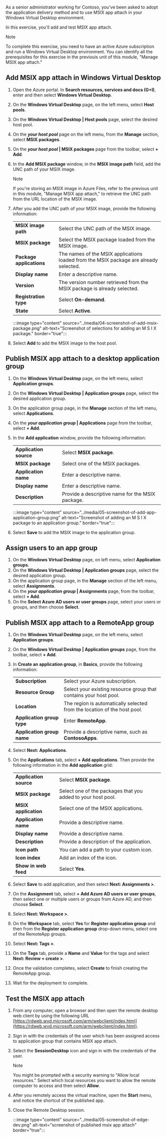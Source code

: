 As a senior administrator working for Contoso, you've been asked to adopt the application delivery method and to use MSIX app attach in your Windows Virtual Desktop environment.

In this exercise, you'll add and test MSIX app attach.

> [!NOTE]
> To complete this exercise, you need to have an active Azure subscription and run a Windows Virtual Desktop environment. You can identify all the prerequisites for this exercise in the previouis unit of this module, "Manage MSIX app attach."

## Add MSIX app attach in Windows Virtual Desktop

1. Open the Azure portal. In **Search resources, services and docs (G+I)**, enter and then select **Windows Virtual Desktop**.
2. On the **Windows Virtual Desktop** page, on the left menu, select **Host pools**.
3. On the **Windows Virtual Desktop | Host pools** page, select the desired host pool.
4. On the **_your host pool_** page on the left menu, from the **Manage** section, select **MSIX packages**.
5. On the **_your host pool_ | MSIX packages** page from the toolbar, select **+ Add**.
6. In the **Add MSIX package** window, in the **MSIX image path** field, add the UNC path of your MSIX image.

    >[!NOTE]
    >If you're storing an MSIX image in Azure Files, refer to the previous unit in this module, "Manage MSIX app attach," to retrieve the UNC path from the URL location of the MSIX image.

7. After you add the UNC path of your MSIX image, provide the following information:

    |||
    |---|---|
    |**MSIX image path**|Select the UNC path of the MSIX image.|
    |**MSIX package**|Select the MSIX package loaded from the MSIX image.|
    |**Package applications**|The names of the MSIX applications loaded from the MSIX package are already selected.|
    |**Display name**|Enter a descriptive name. |
    |**Version**|The version number retrieved from the MSIX package is already selected.|
    |**Registration type**|Select **On-demand**.|
    |**State**|Select **Active**.|

    :::image type="content" source="../media/04-screenshot-of-add-msix-package.png" alt-text="Screenshot of selections for adding an M S I X package." border="true":::

8. Select **Add** to add the MSIX image to the host pool.

## Publish MSIX app attach to a desktop application group

1. On the **Windows Virtual Desktop** page, on the left menu, select **Application groups**.
2. On the **Windows Virtual Desktop | Application groups** page, select the desired application group.
3. On the application group page, in the **Manage** section of the left menu, select **Applications**.
4. On the **_your application group_ | Applications** page from the toolbar, select **+ Add**.
5. In the **Add application** window, provide the following information:

    |||
    | --- | --- |
    |**Application source**|Select **MSIX package**.|
    |**MSIX package**|Select one of the MSIX packages.|
    |**Application name**|Enter a descriptive name.|
    |**Display name**|Enter a descriptive name.|
    |**Description**|Provide a descriptive name for the MSIX package.|

    :::image type="content" source="../media/05-screenshot-of-add-app-application-group.png" alt-text="Screenshot of adding an M S I X package to an application group." border="true":::

6. Select **Save** to add the MSIX image to the application group.

## Assign users to an app group

1. On the **Windows Virtual Desktop** page, on left menu, select **Application groups**.
2. On the **Windows Virtual Desktop | Application groups** page, select the desired application group.
3. On the application group page, in the **Manage** section of the left menu, select **Assignments**.
4. On the **_your application group_ | Assignments** page, from the toolbar, select **+ Add**.
5. On the **Select Azure AD users or user groups** page, select your users or groups, and then choose **Select**.

## Publish MSIX app attach to a RemoteApp group

1. On the **Windows Virtual Desktop** page, on the left menu, select **Application groups**.
2. On the **Windows Virtual Desktop | Application groups** page, from the toolbar, select **+ Add**.
3. In **Create an application group**, in **Basics**, provide the following information:

    |||
    | --- | --- |
    |**Subscription**|Select your Azure subscription.|
    |**Resource Group**|Select your existing resource group that contains your host pool.|
    |**Location**|The region is automatically selected from the location of the host pool.|
    |**Application group type**|Enter **RemoteApp**.|
    |**Application group name**|Provide a descriptive name, such as **ContosoApps**.|

4. Select **Next: Applications**.
5. On the **Applications** tab, select **+ Add applications**. Then provide the following information in the **Add application** grid:

    |||
    |---|---|
    |**Application source**|Select **MSIX package**.|
    |**MSIX package**|Select one of the packages that you added to your host pool.|
    |**MSIX application**|Select one of the MSIX applications.|
    |**Application name**|Provide a descriptive name.|
    |**Display name**|Provide a descriptive name.|
    |**Description**|Provide a description of the application.|
    |**Icon path**|You can add a path to your custom icon.|
    |**Icon index**|Add an index of the icon.|
    |**Show in web feed**|Select **Yes**.|

6. Select **Save** to add application, and then select **Next: Assignments >**.
7. On the **Assignment** tab, select **+ Add Azure AD users or user groups**, then select one or multiple users or groups from Azure AD, and then choose **Select**.
8. Select **Next: Workspace >**.
9. On the **Workspace** tab, select **Yes** for **Register application group** and then from the **Register application group** drop-down menu, select one of the RemoteApp groups.
10. Select **Next: Tags >**.
11. On the **Tags** tab, provide a **Name** and **Value** for the tags and select **Next: Review + create >**.
12. Once the validation completes, select **Create** to finish creating the RemoteApp group.
13. Wait for the deployment to complete.

## Test the MSIX app attach

1. From any computer, open a browser and then open the remote desktop web client by using the following URL [https://rdweb.wvd.microsoft.com/arm/webclient/index.html](https://rdweb.wvd.microsoft.com/arm/webclient/index.html).
2. Sign in with the credentials of the user which has been assigned access to application group that contains MSIX app attach.
3. Select the **SessionDesktop** icon and sign in with the credentials of the user.

    > [!NOTE]
    > You might be prompted with a security warning to "Allow local resources." Select which local resources you want to allow the remote computer to access and then select **Allow**.

4. After you remotely access the virtual machine, open the **Start** menu, and notice the shortcut of the published app.
5. Close the Remote Desktop session.

    :::image type="content" source="../media/05-screenshot-of-edge-dev.png" alt-text="screenshot of published msix app attach" border="true":::
